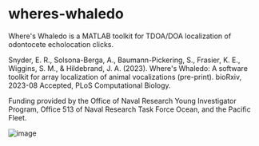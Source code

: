 # wheres-whaledo

Where's Whaledo is a MATLAB toolkit for TDOA/DOA localization of odontocete echolocation clicks.

Snyder, E. R., Solsona-Berga, A., Baumann-Pickering, S., Frasier, K. E., Wiggins, S. M., & Hildebrand, J. A. (2023). Where's Whaledo: A software toolkit for array localization of animal vocalizations (pre-print). bioRxiv, 2023-08
Accepted, PLoS Computational Biology.

Funding provided by the Office of Naval Research Young Investigator Program, Office 513 of Naval Research Task Force Ocean, and the Pacific Fleet.

![image](https://github.com/MarineBioAcousticsRC/wheres-whaledo/assets/81193849/62bdb210-e149-4160-99ec-9168aea2de89)
